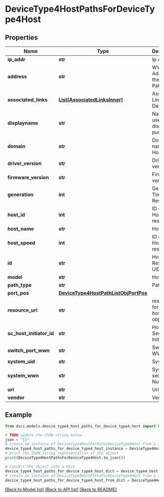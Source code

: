 # DeviceType4HostPathsForDeviceType4Host


## Properties

Name | Type | Description | Notes
------------ | ------------- | ------------- | -------------
**ip_addr** | **str** | Ip Address | [optional] 
**address** | **str** | WWN Address of the Host Path | [optional] 
**associated_links** | [**List[AssociatedLinksInner]**](AssociatedLinksInner.md) | Associated Links Details | [optional] 
**displayname** | **str** | Name to be used for display purposes | [optional] 
**domain** | **str** | Domain name of the Host | [optional] 
**driver_version** | **str** | Driver version    | [optional] 
**firmware_version** | **str** | Firmware version | [optional] 
**generation** | **int** | Generation Time of the Resource | [optional] 
**host_id** | **int** | ID of the Host resource | [optional] 
**host_name** | **str** | Host Name | [optional] 
**host_speed** | **int** | ID of the Host resource | [optional] 
**id** | **str** | HostPath Resource UID | [optional] 
**model** | **str** | Host Model | [optional] 
**path_type** | **str** | Path Type | [optional] 
**port_pos** | [**DeviceType4HostPathListObjPortPos**](DeviceType4HostPathListObjPortPos.md) |  | [optional] 
**resource_uri** | **str** | resourceUri for detailed hostpath object | [optional] 
**sc_host_initiator_id** | **str** | Host Service Initiator Id | [optional] 
**switch_port_wwn** | **str** | Switch Port WWN | [optional] 
**system_uid** | **str** | System Uid | [optional] 
**system_wwn** | **str** | System serial Number    | [optional] 
**uri** | **str** | Uri  | [optional] 
**vendor** | **str** | Vendor | [optional] 

## Example

```python
from dscc.models.device_type4_host_paths_for_device_type4_host import DeviceType4HostPathsForDeviceType4Host

# TODO update the JSON string below
json = "{}"
# create an instance of DeviceType4HostPathsForDeviceType4Host from a JSON string
device_type4_host_paths_for_device_type4_host_instance = DeviceType4HostPathsForDeviceType4Host.from_json(json)
# print the JSON string representation of the object
print(DeviceType4HostPathsForDeviceType4Host.to_json())

# convert the object into a dict
device_type4_host_paths_for_device_type4_host_dict = device_type4_host_paths_for_device_type4_host_instance.to_dict()
# create an instance of DeviceType4HostPathsForDeviceType4Host from a dict
device_type4_host_paths_for_device_type4_host_from_dict = DeviceType4HostPathsForDeviceType4Host.from_dict(device_type4_host_paths_for_device_type4_host_dict)
```
[[Back to Model list]](../README.md#documentation-for-models) [[Back to API list]](../README.md#documentation-for-api-endpoints) [[Back to README]](../README.md)


